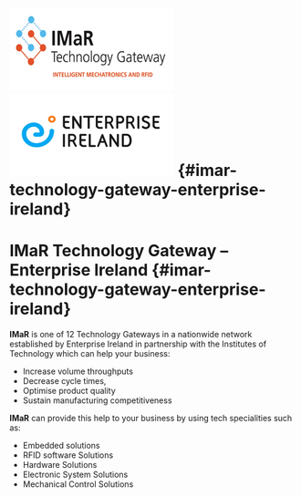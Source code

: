 # ![](/assets/imarLogoPic.png)![](/assets/epiPic.png) {#imar-technology-gateway-enterprise-ireland}

# IMaR Technology Gateway – Enterprise Ireland {#imar-technology-gateway-enterprise-ireland}

**IMaR** is one of 12 Technology Gateways in a nationwide network established by Enterprise Ireland in partnership with the Institutes of Technology which can help your business:

* Increase volume throughputs
* Decrease cycle times,
* Optimise product quality
* Sustain manufacturing competitiveness

**IMaR** can provide this help to your business by using tech specialities such as:

* Embedded solutions
* RFID software Solutions
* Hardware Solutions
* Electronic System Solutions
* Mechanical Control Solutions



